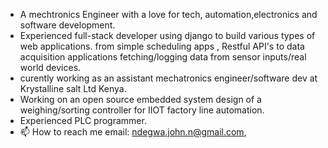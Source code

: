 
- A mechtronics Engineer with a love for tech, automation,electronics and software development.
- Experienced full-stack developer  using django to build various types of web applications. from simple scheduling apps , Restful API's to data            acquisition applications fetching/logging data from sensor inputs/real world devices.
- curently working as an assistant mechatronics engineer/software dev at Krystalline salt Ltd Kenya.
- Working on an open source embedded system design of a weighing/sorting controller for IIOT factory line automation.
- Experienced PLC programmer. 
- 📫 How to reach me email: ndegwa.john.n@gmail.com, 

<!---
maker254/maker254 is a ✨ special ✨ repository because its `README.md` (this file) appears on your GitHub profile.
You can click the Preview link to take a look at your changes.
--->
